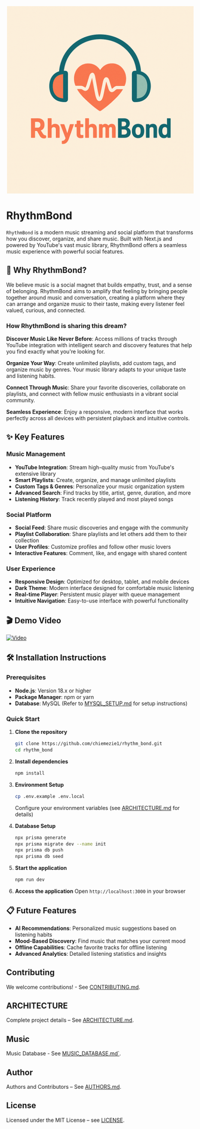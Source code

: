 <div align="center">
  <img src="public/images/logo_with_name.png" alt="RhythmBond Logo" width="500"/>
</div>

# RhythmBond

`RhythmBond` is a modern music streaming and social platform that transforms how you discover, organize, and share music. Built with Next.js and powered by YouTube's vast music library, RhythmBond offers a seamless music experience with powerful social features.

## 🎵 Why RhythmBond?
We believe music is a social magnet that builds empathy, trust, and a sense of belonging. RhythmBond aims to amplify that feeling by bringing people together around music and conversation, creating a platform where they can arrange and organize music to their taste, making every listener feel valued, curious, and connected.

### How RhythmBond is sharing this dream?

**Discover Music Like Never Before**: Access millions of tracks through YouTube integration with intelligent search and discovery features that help you find exactly what you're looking for.

**Organize Your Way**: Create unlimited playlists, add custom tags, and organize music by genres. Your music library adapts to your unique taste and listening habits.

**Connect Through Music**: Share your favorite discoveries, collaborate on playlists, and connect with fellow music enthusiasts in a vibrant social community.

**Seamless Experience**: Enjoy a responsive, modern interface that works perfectly across all devices with persistent playback and intuitive controls.

## ✨ Key Features

### Music Management
- **YouTube Integration**: Stream high-quality music from YouTube's extensive library
- **Smart Playlists**: Create, organize, and manage unlimited playlists
- **Custom Tags & Genres**: Personalize your music organization system
- **Advanced Search**: Find tracks by title, artist, genre, duration, and more
- **Listening History**: Track recently played and most played songs

### Social Platform
- **Social Feed**: Share music discoveries and engage with the community
- **Playlist Collaboration**: Share playlists and let others add them to their collection
- **User Profiles**: Customize profiles and follow other music lovers
- **Interactive Features**: Comment, like, and engage with shared content

### User Experience
- **Responsive Design**: Optimized for desktop, tablet, and mobile devices
- **Dark Theme**: Modern interface designed for comfortable music listening
- **Real-time Player**: Persistent music player with queue management
- **Intuitive Navigation**: Easy-to-use interface with powerful functionality

## 🎬 Demo Video

[![Video](https://img.youtube.com/vi/M3xYfDrXIMQ/maxresdefault.jpg)](https://youtu.be/M3xYfDrXIMQ)

## 🛠️ Installation Instructions

### Prerequisites
- **Node.js**: Version 18.x or higher
- **Package Manager**: npm or yarn
- **Database**: MySQL (Refer to [MYSQL_SETUP.md](MYSQL_SETUP.md) for setup instructions)

### Quick Start

1. **Clone the repository**
   ```bash
   git clone https://github.com/chiemezie1/rhythm_bond.git
   cd rhythm_bond
   ```

2. **Install dependencies**
   ```bash
   npm install
   ```

3. **Environment Setup**
   ```bash
   cp .env.example .env.local
   ```
   Configure your environment variables (see [ARCHITECTURE.md](ARCHITECTURE.md) for details)

4. **Database Setup**
   ```bash
   npx prisma generate
   npx prisma migrate dev --name init
   npx prisma db push
   npx prisma db seed
   ```

5. **Start the application**
   ```bash
   npm run dev
   ```

6. **Access the application**
   Open `http://localhost:3000` in your browser

## 📋 Future Features

- **AI Recommendations**: Personalized music suggestions based on listening habits
- **Mood-Based Discovery**: Find music that matches your current mood
- **Offline Capabilities**: Cache favorite tracks for offline listening
- **Advanced Analytics**: Detailed listening statistics and insights

## Contributing
We welcome contributions! - See [CONTRIBUTING.md](CONTRIBUTING.md).

## ARCHITECTURE
Complete project details – See [ARCHITECTURE.md](ARCHITECTURE.md).

## Music
Music Database - See [MUSIC_DATABASE.md`](MUSIC_DATABASE.md).

## Author
Authors and Contributors – See [AUTHORS.md](AUTHORS.md).

## License
Licensed under the MIT License – see [LICENSE](LICENSE).


